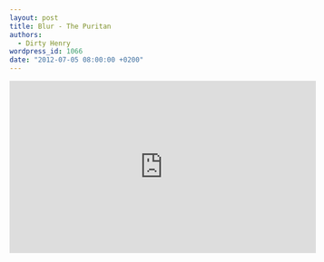 ```yaml
---
layout: post
title: Blur - The Puritan
authors:
  - Dirty Henry
wordpress_id: 1066
date: "2012-07-05 08:00:00 +0200"
---
```


<iframe width="540" height="304" src="http://www.youtube.com/embed/EuDUImvxm7Q" frameborder="0" allowfullscreen></iframe>
